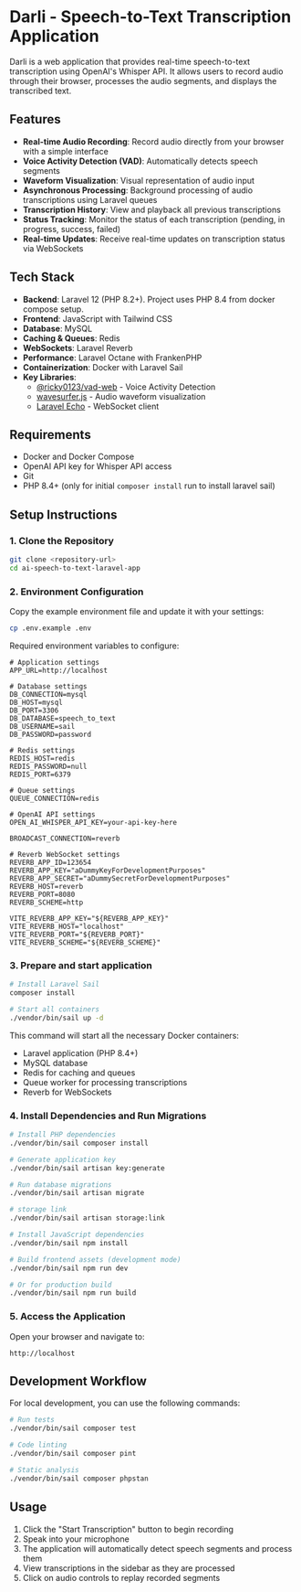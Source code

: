 # Darli - Speech-to-Text Transcription Application

Darli is a web application that provides real-time speech-to-text transcription using OpenAI's Whisper API. It allows users to record audio through their browser, processes the audio segments, and displays the transcribed text.

## Features

- **Real-time Audio Recording**: Record audio directly from your browser with a simple interface
- **Voice Activity Detection (VAD)**: Automatically detects speech segments
- **Waveform Visualization**: Visual representation of audio input
- **Asynchronous Processing**: Background processing of audio transcriptions using Laravel queues
- **Transcription History**: View and playback all previous transcriptions
- **Status Tracking**: Monitor the status of each transcription (pending, in progress, success, failed)
- **Real-time Updates**: Receive real-time updates on transcription status via WebSockets

## Tech Stack

- **Backend**: Laravel 12 (PHP 8.2+). Project uses PHP 8.4 from docker compose setup.
- **Frontend**: JavaScript with Tailwind CSS
- **Database**: MySQL
- **Caching & Queues**: Redis
- **WebSockets**: Laravel Reverb
- **Performance**: Laravel Octane with FrankenPHP
- **Containerization**: Docker with Laravel Sail
- **Key Libraries**:
  - [@ricky0123/vad-web](https://github.com/ricky0123/vad) - Voice Activity Detection
  - [wavesurfer.js](https://wavesurfer-js.org/) - Audio waveform visualization
  - [Laravel Echo](https://laravel.com/docs/broadcasting#client-side-installation) - WebSocket client

## Requirements

- Docker and Docker Compose
- OpenAI API key for Whisper API access
- Git
- PHP 8.4+ (only for initial `composer install` run to install laravel sail)

## Setup Instructions

### 1. Clone the Repository

```bash
git clone <repository-url>
cd ai-speech-to-text-laravel-app
```

### 2. Environment Configuration

Copy the example environment file and update it with your settings:

```bash
cp .env.example .env
```

Required environment variables to configure:

```
# Application settings
APP_URL=http://localhost

# Database settings
DB_CONNECTION=mysql
DB_HOST=mysql
DB_PORT=3306
DB_DATABASE=speech_to_text
DB_USERNAME=sail
DB_PASSWORD=password

# Redis settings
REDIS_HOST=redis
REDIS_PASSWORD=null
REDIS_PORT=6379

# Queue settings
QUEUE_CONNECTION=redis

# OpenAI API settings
OPEN_AI_WHISPER_API_KEY=your-api-key-here

BROADCAST_CONNECTION=reverb

# Reverb WebSocket settings
REVERB_APP_ID=123654
REVERB_APP_KEY="aDummyKeyForDevelopmentPurposes"
REVERB_APP_SECRET="aDummySecretForDevelopmentPurposes"
REVERB_HOST=reverb
REVERB_PORT=8080
REVERB_SCHEME=http

VITE_REVERB_APP_KEY="${REVERB_APP_KEY}"
VITE_REVERB_HOST="localhost"
VITE_REVERB_PORT="${REVERB_PORT}"
VITE_REVERB_SCHEME="${REVERB_SCHEME}"
```

### 3. Prepare and start application

```bash
# Install Laravel Sail
composer install

# Start all containers
./vendor/bin/sail up -d
```

This command will start all the necessary Docker containers:
- Laravel application (PHP 8.4+)
- MySQL database
- Redis for caching and queues
- Queue worker for processing transcriptions
- Reverb for WebSockets

### 4. Install Dependencies and Run Migrations

```bash
# Install PHP dependencies
./vendor/bin/sail composer install

# Generate application key
./vendor/bin/sail artisan key:generate

# Run database migrations
./vendor/bin/sail artisan migrate

# storage link
./vendor/bin/sail artisan storage:link

# Install JavaScript dependencies
./vendor/bin/sail npm install

# Build frontend assets (development mode)
./vendor/bin/sail npm run dev

# Or for production build
./vendor/bin/sail npm run build
```

### 5. Access the Application

Open your browser and navigate to:

```
http://localhost
```

## Development Workflow

For local development, you can use the following commands:

```bash
# Run tests
./vendor/bin/sail composer test

# Code linting
./vendor/bin/sail composer pint

# Static analysis
./vendor/bin/sail composer phpstan
```

## Usage

1. Click the "Start Transcription" button to begin recording
2. Speak into your microphone
3. The application will automatically detect speech segments and process them
4. View transcriptions in the sidebar as they are processed
5. Click on audio controls to replay recorded segments
